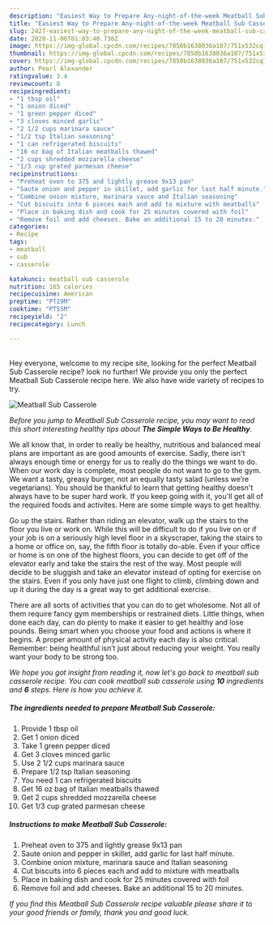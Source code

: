 ```yaml
---
description: "Easiest Way to Prepare Any-night-of-the-week Meatball Sub Casserole"
title: "Easiest Way to Prepare Any-night-of-the-week Meatball Sub Casserole"
slug: 2427-easiest-way-to-prepare-any-night-of-the-week-meatball-sub-casserole
date: 2020-11-06T01:03:40.736Z
image: https://img-global.cpcdn.com/recipes/7850b1638036a107/751x532cq70/meatball-sub-casserole-recipe-main-photo.jpg
thumbnail: https://img-global.cpcdn.com/recipes/7850b1638036a107/751x532cq70/meatball-sub-casserole-recipe-main-photo.jpg
cover: https://img-global.cpcdn.com/recipes/7850b1638036a107/751x532cq70/meatball-sub-casserole-recipe-main-photo.jpg
author: Pearl Alexander
ratingvalue: 3.4
reviewcount: 8
recipeingredient:
- "1 tbsp oil"
- "1 onion diced"
- "1 green pepper diced"
- "3 cloves minced garlic"
- "2 1/2 cups marinara sauce"
- "1/2 tsp Italian seasoning"
- "1 can refrigerated biscuits"
- "16 oz bag of Italian meatballs thawed"
- "2 cups shredded mozzarella cheese"
- "1/3 cup grated parmesan cheese"
recipeinstructions:
- "Preheat oven to 375 and lightly grease 9x13 pan"
- "Saute onion and pepper in skillet, add garlic for last half minute."
- "Combine onion mixture, marinara sauce and Italian seasoning"
- "Cut biscuits into 6 pieces each and add to mixture with meatballs"
- "Place in baking dish and cook for 25 minutes covered with foil"
- "Remove foil and add cheeses. Bake an additional 15 to 20 minutes."
categories:
- Recipe
tags:
- meatball
- sub
- casserole

katakunci: meatball sub casserole 
nutrition: 165 calories
recipecuisine: American
preptime: "PT19M"
cooktime: "PT55M"
recipeyield: "2"
recipecategory: Lunch

---
```

<br>
Hey everyone, welcome to my recipe site, looking for the perfect Meatball Sub Casserole recipe? look no further! We provide you only the perfect Meatball Sub Casserole recipe here. We also have wide variety of recipes to try.
<br>


![Meatball Sub Casserole](https://img-global.cpcdn.com/recipes/7850b1638036a107/751x532cq70/meatball-sub-casserole-recipe-main-photo.jpg)

<i>Before you jump to Meatball Sub Casserole recipe, you may want to read this short interesting healthy tips about <strong>The Simple Ways to Be Healthy</strong>.</i>

We all know that, in order to really be healthy, nutritious and balanced meal plans are important as are good amounts of exercise. Sadly, there isn't always enough time or energy for us to really do the things we want to do. When our work day is complete, most people do not want to go to the gym. We want a tasty, greasy burger, not an equally tasty salad (unless we’re vegetarians). You should be thankful to learn that getting healthy doesn't always have to be super hard work. If you keep going with it, you'll get all of the required foods and activites. Here are some simple ways to get healthy.

Go up the stairs. Rather than riding an elevator, walk up the stairs to the floor you live or work on. While this will be difficult to do if you live on or if your job is on a seriously high level floor in a skyscraper, taking the stairs to a home or office on, say, the fifth floor is totally do-able. Even if your office or home is on one of the highest floors, you can decide to get off of the elevator early and take the stairs the rest of the way. Most people will decide to be sluggish and take an elevator instead of opting for exercise on the stairs. Even if you only have just one flight to climb, climbing down and up it during the day is a great way to get additional exercise. 

There are all sorts of activities that you can do to get wholesome. Not all of them require fancy gym memberships or restrained diets. Little things, when done each day, can do plenty to make it easier to get healthy and lose pounds. Being smart when you choose your food and actions is where it begins. A proper amount of physical activity each day is also critical. Remember: being healthful isn’t just about reducing your weight. You really want your body to be strong too. 


<i>We hope you got insight from reading it, now let's go back to meatball sub casserole recipe. You can cook meatball sub casserole using <strong>10</strong> ingredients and <strong>6</strong> steps. Here is how you achieve it.
</i>

##### The ingredients needed to prepare Meatball Sub Casserole:

1. Provide 1 tbsp oil
1. Get 1 onion diced
1. Take 1 green pepper diced
1. Get 3 cloves minced garlic
1. Use 2 1/2 cups marinara sauce
1. Prepare 1/2 tsp Italian seasoning
1. You need 1 can refrigerated biscuits
1. Get 16 oz bag of Italian meatballs thawed
1. Get 2 cups shredded mozzarella cheese
1. Get 1/3 cup grated parmesan cheese


##### Instructions to make Meatball Sub Casserole:

1. Preheat oven to 375 and lightly grease 9x13 pan
1. Saute onion and pepper in skillet, add garlic for last half minute.
1. Combine onion mixture, marinara sauce and Italian seasoning
1. Cut biscuits into 6 pieces each and add to mixture with meatballs
1. Place in baking dish and cook for 25 minutes covered with foil
1. Remove foil and add cheeses. Bake an additional 15 to 20 minutes.


<i>If you find this Meatball Sub Casserole recipe valuable please share it to your good friends or family, thank you and good luck.</i>
